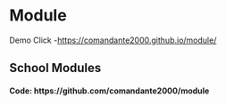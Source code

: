 # Module
Demo Click -https://comandante2000.github.io/module/
<div>
<h2>School Modules
  </h2>
  <h4>
Code: https://github.com/comandante2000/module
  </h4>
</div>
